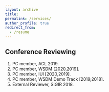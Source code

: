```yaml
---
layout: archive
title:
permalink: /services/
author_profile: true
redirect_from:
  - /resume
---
```



<h2>Conference Reviewing</h2>
<ol>
	<li> PC member, ACL 2019. </li>
	<li> PC member, WSDM [2020,2019]. </li>
	<li> PC member, IUI [2020,2019]. </li>
	<li> PC member, WSDM Demo Track [2019,2018]. </li>
	<li> External Reviewer, SIGIR 2018. </li>
</ol>






